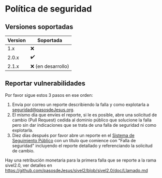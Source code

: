 # Política de seguridad

## Versiones soportadas

| Version | Soportada |
| ------- | ------------------ |
| 1.x     |  :x:               |
| 2.0.x   | :heavy_check_mark: |
| 2.1.x   | :x: (en desarrollo)|


## Reportar vulnerabilidades

Por favor sigue estos 3 pasos en ese orden:

1. Envía por correo un reporte describiendo la falla y como explotarla 
   a <seguridad@pasosdeJesus.org>.
2. El mismo día que envíes el reporte, si le es posible, abre una solicitud 
   de cambio (Pull Request) cedida al dominio público que solucione la falla
   pero sin dar indicaciones que se trata de una falla de seguridad
   ni como explotarla.
3. Diez días después por favor abre un reporte en el 
   [Sistema de Seguimiento Público](https://github.com/pasosdeJesus/sivel2_gen/issues) 
   con un título que comience con "Falla de seguridad" incluyendo
   el reporte detallado y referenciando la solicitud de cambio.

Hay una retribución monetaria para la primera falla que se reporte a la rama
sivel2.0, ver detalles en
<https://github.com/pasosdeJesus/sivel2/blob/sivel2.0/doc/Llamado.md>
